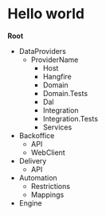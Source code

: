 # Hello world



**Root**
- DataProviders
  - ProviderName
    - Host
    - Hangfire
    - Domain
    - Domain.Tests
    - Dal
    - Integration
    - Integration.Tests
    - Services
- Backoffice
  - API
  - WebClient
- Delivery
  - API
- Automation
  - Restrictions
  - Mappings
- Engine